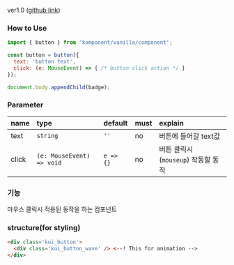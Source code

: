 ver1.0 ([github link](https://github.com/Komponent1/Komponent/tree/master/Vanilla/app/srcs/components/button))

### How to Use

~~~javascript
import { button } from 'komponent/vanilla/component';

const button = button({ 
  text: 'button text',
  click: (e: MouseEvent) => { /* button click action */ }
});

document.body.appendChild(badge);
~~~

### Parameter

|name|type|default|must|explain|
|:---|:---|:---|:---|:---|
|text|`string`|`''`|no|버튼에 들어갈 text값|
|click|`(e: MouseEvent) => void`|`e => {}`|no|버튼 클릭시(`mouseup`) 작동할 동작|

### 기능
마우스 클릭시 적용된 동작을 하는 컴포넌트

### structure(for styling)
```html
<div class='kui_button'>
  <div class='kui_button_wave' /> <--! This for animation -->
</div>

```
